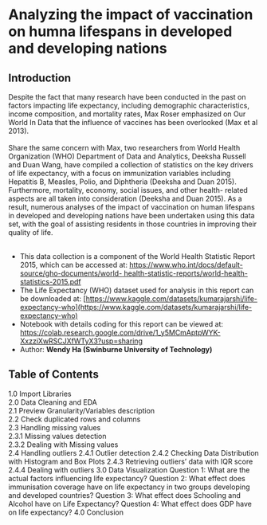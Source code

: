 # Analyzing the impact of vaccination on humna lifespans in developed and developing nations
## Introduction
Despite the fact that many research have been conducted in the past on factors impacting life expectancy, including demographic characteristics, income composition, and mortality rates, Max Roser emphasized on Our World In Data that the influence of vaccines has been overlooked (Max et al 2013).
<br/>
<br/>
Share the same concern with Max, two researchers from World Health Organization (WHO) Department of Data and Analytics, Deeksha Russell and Duan Wang, have compiled a collection of statistics on the key drivers of life expectancy, with a focus on immunization variables including Hepatitis B, Measles, Polio, and Diphtheria (Deeksha and Duan 2015). Furthermore, mortality, economy, social issues, and other health- related aspects are all taken into consideration (Deeksha and Duan 2015). As a result, numerous analyses of the impact of vaccination on human lifespans in developed and developing nations have been undertaken using this data set, with the goal of assisting residents in those countries in improving their quality of life.
<br/>
<br/>
- This data collection is a component of the World Health Statistic Report 2015, which can be accessed at: [https://www.who.int/docs/default-source/gho-documents/world- health-statistic-reports/world-health-statistics-2015.pdf](https://www.who.int/docs/default-source/gho-documents/world-health-statistic-reports/world-health-statistics-2015.pdf)
- The Life Expectancy (WHO) dataset used for analysis in this report can be downloaded at: [https://www.kaggle.com/datasets/kumarajarshi/life-expectancy-who](https://www.kaggle.com/datasets/kumarajarshi/life-expectancy-who)
- Notebook with details coding for this report can be viewed at: https://colab.research.google.com/drive/1_y5MCmAptpWYK-XxzziXwRSCJXfWTyX3?usp=sharing
- Author: **Wendy Ha (Swinburne University of Technology)**
## Table of Contents
1.0 Import Libraries <br/>
2.0 Data Cleaning and EDA <br/>
  2.1 Preview Granularity/Variables description <br/>
  2.2 Check duplicated rows and columns <br/>
  2.3 Handling missing values <br/>
    2.3.1 Missing values detection <br/>
    2.3.2 Dealing with Missing values <br/>
  2.4 Handling outliers
    2.4.1 Outlier detection
    2.4.2 Checking Data Distribution with Histogram and Box Plots
    2.4.3 Retrieving outliers’ data with IQR score
    2.4.4 Dealing with outliers
3.0 Data Visualization
  Question 1: What are the actual factors influencing life expectancy?
  Question 2: What effect does immunisation coverage have on life expectancy in two groups developing and developed countries?
  Question 3: What effect does Schooling and Alcohol have on Life Expectancy?
  Question 4: What effect does GDP have on life expectancy?
4.0 Conclusion
